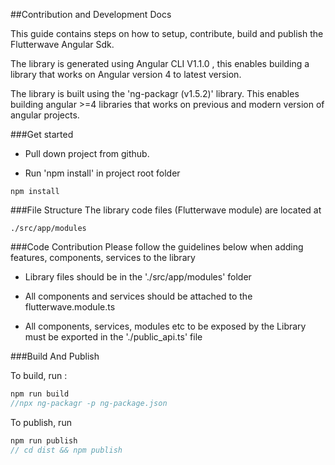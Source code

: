 ##Contribution and Development Docs

This guide contains steps on how to  setup, contribute, build and publish the Flutterwave Angular Sdk.

The library is generated using Angular CLI V1.1.0 , this enables  building  a library that works on Angular version 4 to latest version.

The library is built using the  'ng-packagr (v1.5.2)'  library. This enables building angular >=4 libraries that works on previous and  modern version of  angular projects.


###Get started

* Pull down project from github.

* Run  'npm install' in project root folder
 ```ignorelang
 npm install
```

###File Structure
The library code files (Flutterwave module) are located at 
 ```ignorelang
 ./src/app/modules
```

###Code Contribution
Please follow the guidelines below when adding features, components, services to the library

* Library files should be in the './src/app/modules'  folder

* All components and services should be attached to the flutterwave.module.ts

* All components, services, modules etc  to be exposed by the Library must be exported in the 
  './public_api.ts' file


###Build And Publish

To build, run :

 ```javascript
npm run build 
//npx ng-packagr -p ng-package.json
```

To publish, run 

 ```javascript
npm run publish 
// cd dist && npm publish
```
